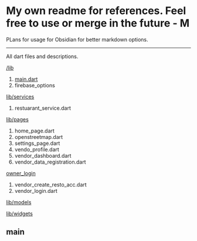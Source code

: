 # My own readme for references. Feel free to use or merge in the future - M

PLans for usage for Obsidian for better markdown options.

---

All dart files and descriptions.

<ins>/lib</ins>
1) [main.dart](#main)
2) firebase_options

<ins> lib/services </ins>
1) restuarant_service.dart

<ins>lib/pages</ins>
1) home_page.dart
2) openstreetmap.dart
3) settings_page.dart
4) vendo_profile.dart
5) vendor_dashboard.dart
6) vendor_data_registration.dart

<ins>owner_login</ins>
1) vendor_create_resto_acc.dart
2) vendor_login.dart

<ins>lib/models</ins>

<ins>lib/widgets</ins>

## main
